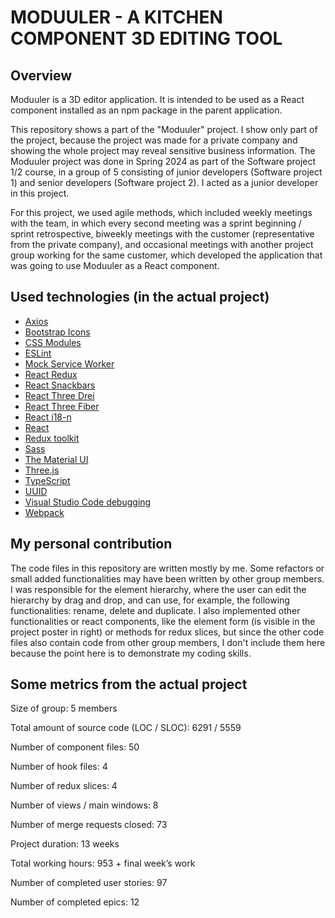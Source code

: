 # MODUULER - A KITCHEN COMPONENT 3D EDITING TOOL

## Overview
Moduuler is a 3D editor application. It is intended to be used as a React component installed as an npm package in the parent application.

This repository shows a part of the "Moduuler" project. I show only part of the project, because the project was made for a private company and showing the whole project may reveal sensitive business information. The Moduuler project was done in Spring 2024 as part of the Software project 1/2 course, in a group of 5 consisting of junior developers (Software project 1) and senior developers (Software project 2). I acted as a junior developer in this project.

For this project, we used agile methods, which included weekly meetings with the team, in which every second meeting was a sprint beginning / sprint retrospective, biweekly meetings with the customer (representative from the private company), and occasional meetings with another project group working for the same customer, which developed the application that was going to use Moduuler as a React component.

## Used technologies (in the actual project)
- [Axios](https://axios-http.com/docs/intro)
- [Bootstrap Icons](https://icons.getbootstrap.com/)
- [CSS Modules](https://github.com/css-modules/css-modules)
- [ESLint](https://eslint.org/)
- [Mock Service Worker](https://mswjs.io/)
- [React Redux](https://redux.js.org/)
- [React Snackbars](https://notistack.com/)
- [React Three Drei](https://github.com/pmndrs/drei)
- [React Three Fiber](https://docs.pmnd.rs/react-three-fiber/getting-started/introduction)
- [React i18-n](https://react.i18next.com/)
- [React](https://react.dev/)
- [Redux toolkit](https://redux-toolkit.js.org/)
- [Sass](https://sass-lang.com/)
- [The Material UI](https://mui.com/material-ui/)
- [Three.js](https://threejs.org/)
- [TypeScript](https://www.typescriptlang.org/)
- [UUID](https://www.npmjs.com/package/uuid)
- [Visual Studio Code debugging](https://code.visualstudio.com/Docs/editor/debugging)
- [Webpack](https://webpack.js.org/guides/environment-variables/)

## My personal contribution
The code files in this repository are written mostly by me. Some refactors or small added functionalities may have been written by other group members.
I was responsible for the element hierarchy, where the user can edit the hierarchy by drag and drop, and can use, for example, the following functionalities: rename, delete and duplicate. I also implemented other functionalities or react components, like the element form (is visible in the project poster in right) or methods for redux slices, but since the other code files also contain code from other group members, I don't include them here because the point here is to demonstrate my coding skills.

## Some metrics from the actual project
Size of group: 5 members

Total amount of source code (LOC / SLOC): 6291 / 5559 

Number of component files: 50 

Number of hook files: 4 

Number of redux slices: 4 
 
Number of views / main windows: 8 

Number of merge requests closed: 73 

Project duration: 13 weeks

Total working hours: 953 +  final week’s work 

Number of completed user stories: 97 
 
Number of completed epics: 12 
